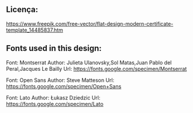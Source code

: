 ## Licença:
https://www.freepik.com/free-vector/flat-design-modern-certificate-template_14485837.htm

## Fonts used in this design:

Font: Montserrat
Author: Julieta Ulanovsky,Sol Matas,Juan Pablo del Peral,Jacques Le Bailly
Url: https://fonts.google.com/specimen/Montserrat

Font: Open Sans
Author: Steve Matteson
Url: https://fonts.google.com/specimen/Open+Sans

Font: Lato
Author: Łukasz Dziedzic
Url: https://fonts.google.com/specimen/Lato